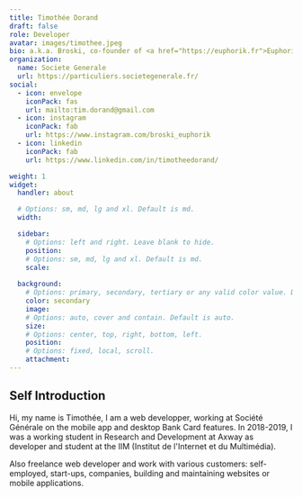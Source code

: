 ```yaml
---
title: Timothée Dorand
draft: false
role: Developer
avatar: images/timothee.jpeg
bio: a.k.a. Broski, co-founder of <a href="https://euphorik.fr">Euphorik Paris</a> et chercheur d'or chez <a href="https://radio-sofa.com">Radio Sofa</a>
organization:
  name: Societe Generale
  url: https://particuliers.societegenerale.fr/
social:
  - icon: envelope
    iconPack: fas
    url: mailto:tim.dorand@gmail.com
  - icon: instagram
    iconPack: fab
    url: https://www.instagram.com/broski_euphorik
  - icon: linkedin
    iconPack: fab
    url: https://www.linkedin.com/in/timotheedorand/

weight: 1
widget:
  handler: about

  # Options: sm, md, lg and xl. Default is md.
  width:

  sidebar:
    # Options: left and right. Leave blank to hide.
    position:
    # Options: sm, md, lg and xl. Default is md.
    scale:
  
  background:
    # Options: primary, secondary, tertiary or any valid color value. Default is primary.
    color: secondary
    image:
    # Options: auto, cover and contain. Default is auto.
    size:
    # Options: center, top, right, bottom, left.
    position:
    # Options: fixed, local, scroll.
    attachment: 
---
```


## Self Introduction



Hi, my name is Timothée, I am a web developper, working at Société Générale on the mobile app and desktop Bank Card features.
In 2018-2019, I was a working student in Research and Development at Axway as developer and student at the IIM (Institut de l'Internet et du Multimédia).

Also freelance web developer and work with various customers: self-employed, start-ups, companies, building and maintaining websites or mobile applications.